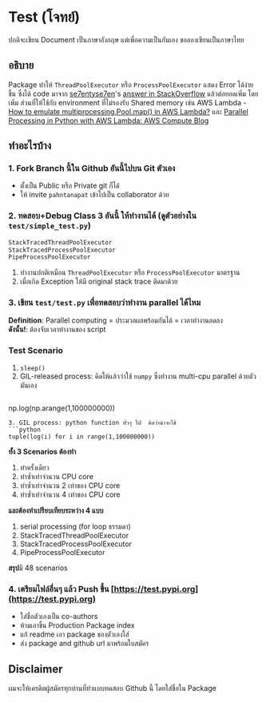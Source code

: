 # Test (โจทย์)  
ปกติจะเขียน Document เป็นภาษาอังกฤษ แต่เพื่อความเป็นกันเอง ขอลองเขียนเป็นภาษาไทย

## อธิบาย  
Package ทำให้ `ThreadPoolExecutor` หรือ `ProcessPoolExecutor` แสดง Error ได้ง่ายขึ้น ซึ่งได้ code มาจาก [se7entyse7en](https://stackoverflow.com/users/3276106/se7entyse7en)&apos;s [answer in StackOverflow](https://stackoverflow.com/a/24457608) แล้วต่อยอดเพิ่ม โดยเพิ่ม ส่วนที่ให้ใช้กับ environment ที่ไม่รองรับ Shared memory เช่น AWS Lambda - [How to emulate multiprocessing.Pool.map() in AWS Lambda?](https://stackoverflow.com/questions/56329799/how-to-emulate-multiprocessing-pool-map-in-aws-lambda) และ [Parallel Processing in Python with AWS Lambda: AWS Compute Blog](https://aws.amazon.com/th/blogs/compute/parallel-processing-in-python-with-aws-lambda/)

## ทำอะไรบ้าง

### 1. Fork Branch นี้ใน Github อันนี้ไปบน Git ตัวเอง
- ตั้งเป็น Public หรือ Private git ก็ได้
- ให้ invite `pahntanapat` เข้าไปเป็น collaborator ด้วย


### 2. ทดสอบ+Debug Class 3 อันนี้ ให้ทำงานได้ (ดูตัวอย่างใน `test/simple_test.py`)  
```python
StackTracedThreadPoolExecutor
StackTracedProcessPoolExecutor
PipeProcessPoolExecutor
```
  
1. ทำงานปกติเหมือน `ThreadPoolExecutor` หรือ `ProcessPoolExecutor` มาตรฐาน
2. เมื่อเกิด Exception ให้มี original stack trace ติดมาด้วย

### 3. เขียน `test/test.py` เพื่อทดสอบว่าทำงาน parallel ได้ไหม  
**Definition**: Parallel computing = ประมวลผลพร้อมกันได้ = เวลาทำงานลดลง  
**ดังนั้น!**: ต้องจับเวลาทำงานของ script

### Test Scenario
1. `sleep()`
2. GIL-released process: คิดให้แล้วว่าใช้ `numpy` ซึ่งทำงาน multi-cpu parallel ด้วยตัวมันเอง  
   ```python  
np.log(np.arange(1,100000000))
   ```
3. GIL process: python function ทั่วๆ ไป  คิดว่าน่าจะใช้  
   ```python  
tuple(log(i) for i in range(1,100000000))
```
  
**ทั้ง 3 Scenarios ต้องทำ**
1. ทำครั้งเดียว
2. ทำซ้ำเท่าจำนวน CPU core
3. ทำซ้ำเท่าจำนวน 2 เท่าของ CPU core 
4. ทำซ้ำเท่าจำนวน 4 เท่าของ CPU core
  
**และต้องทำเปรียบเทียบระหว่าง 4 แบบ**  
1. serial processing (for loop ธรรมดา)
2. StackTracedThreadPoolExecutor
3. StackTracedProcessPoolExecutor
4. PipeProcessPoolExecutor

**สรุป**มี 48 scenarios

### 4. เตรียมไฟล์อื่นๆ แล้ว Push ขึ้น [https://test.pypi.org](https://test.pypi.org)  
- ใส่ชื่อตัวเองเป็น co-authors
- ห้ามเอาขึ้น Production Package index
- แก้ readme เอา package ของตัวเองใส่
- ส่ง package and github url มาพร้อมใบสมัคร

## Disclaimer  
ผมจะให้เครดิตผู้สมัครทุกท่านที่ทำแบบทดสอบ Github นี้ โดยใส่ชื่อใน Package
